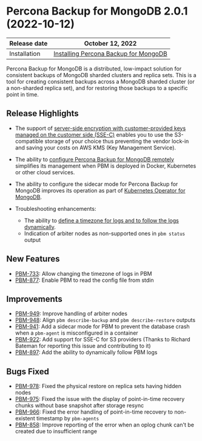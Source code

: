 # Percona Backup for MongoDB 2.0.1 (2022-10-12)

| Release date | October 12, 2022  |
|------------- | ---------------|
| Installation | [Installing Percona Backup for MongoDB](../installation.md) |


Percona Backup for MongoDB is a distributed, low-impact solution for consistent backups of MongoDB sharded clusters and replica sets. This is a tool for creating consistent backups across a MongoDB sharded cluster (or a non-sharded replica set), and for restoring those backups to a specific point in time.

## Release Highlights

* The support of [server-side encryption with customer-provided keys managed on the customer side (SSE-C)](../details/storage-configuration.md#server-side-encryption) enables you to use the S3-compatible storage of your choice thus preventing the vendor lock-in and saving your costs on AWS KMS (Key Management Service).
* The ability to [configure Percona Backup for MongoDB remotely](../manage/configure-remotely.md) simplifies its management when PBM is deployed in Docker, Kubernetes or other cloud services. 
* The ability to configure the sidecar mode for Percona Backup for MongoDB improves its operation as part of [Kubernetes Operator for MongoDB](https://docs.percona.com/percona-operator-for-mongodb/index.html).
* Troubleshooting enhancements:
  
    - The ability to [define a timezone for logs and to follow the logs dynamically](../reference/pbm-commands.md#pbm-logs).
    - Indication of arbiter nodes as non-supported ones in `pbm status` output



## New Features

- [PBM-733](https://jira.percona.com/browse/PBM-733): Allow changing the timezone of logs in PBM
- [PBM-877](https://jira.percona.com/browse/PBM-877): Enable PBM to read the config file from stdin

## Improvements

- [PBM-949](https://jira.percona.com/browse/PBM-949): Improve handling of arbiter nodes
- [PBM-948](https://jira.percona.com/browse/PBM-948): Align `pbm describe-backup` and `pbm describe-restore` outputs
- [PBM-941](https://jira.percona.com/browse/PBM-941): Add a sidecar mode for PBM to prevent the database crash when a `pbm-agent` is misconfigured in a container
- [PBM-922](https://jira.percona.com/browse/PBM-922): Add support for SSE-C for S3 providers (Thanks to Richard Bateman for reporting this issue and contributing to it)
- [PBM-897](https://jira.percona.com/browse/PBM-897): Add the ability to dynamically follow PBM logs
    

## Bugs Fixed

- [PBM-978](https://jira.percona.com/browse/PBM-978): Fixed the physical restore on replica sets having hidden nodes 
- [PBM-975](https://jira.percona.com/browse/PBM-975): Fixed the issue with the display of point-in-time recovery chunks without base snapshot after storage resync
- [PBM-966](https://jira.percona.com/browse/PBM-966): Fixed the error handling of point-in-time recovery to non-existent timestamp by `pbm-agents`
- [PBM-858](https://jira.percona.com/browse/PBM-858): Improve reporting of the error when an oplog chunk can't be created due to insufficient range